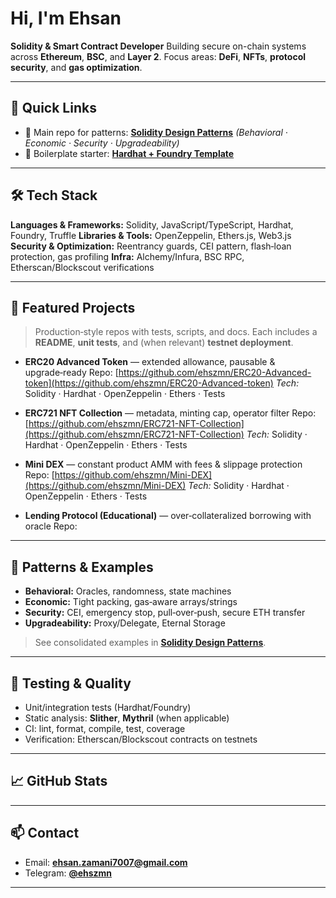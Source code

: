 # Hi, I'm Ehsan 

**Solidity & Smart Contract Developer**
Building secure on-chain systems across **Ethereum**, **BSC**, and **Layer 2**.
Focus areas: **DeFi**, **NFTs**, **protocol security**, and **gas optimization**.

---

## 🔗 Quick Links

* 🧪 Main repo for patterns: **[Solidity Design Patterns](https://github.com/ehszmn/solidity-patterns)** *(Behavioral · Economic · Security · Upgradeability)*
* 🧰 Boilerplate starter: **[Hardhat + Foundry Template](https://github.com/ehszmn/hardhat-foundry-starter)**

---

## 🛠️ Tech Stack

**Languages & Frameworks:** Solidity, JavaScript/TypeScript, Hardhat, Foundry, Truffle
**Libraries & Tools:** OpenZeppelin, Ethers.js, Web3.js
**Security & Optimization:** Reentrancy guards, CEI pattern, flash‑loan protection, gas profiling
**Infra:** Alchemy/Infura, BSC RPC, Etherscan/Blockscout verifications

---

## 📂 Featured Projects

> Production‑style repos with tests, scripts, and docs. Each includes a **README**, **unit tests**, and (when relevant) **testnet deployment**.

* **ERC20 Advanced Token** — extended allowance, pausable & upgrade‑ready
  Repo: [https://github.com/ehszmn/ERC20-Advanced-token](https://github.com/ehszmn/ERC20-Advanced-token)
  *Tech:* Solidity · Hardhat · OpenZeppelin · Ethers · Tests

* **ERC721 NFT Collection** — metadata, minting cap, operator filter
  Repo: [https://github.com/ehszmn/ERC721-NFT-Collection](https://github.com/ehszmn/ERC721-NFT-Collection)
  *Tech:* Solidity · Hardhat · OpenZeppelin · Ethers · Tests

* **Mini DEX** — constant product AMM with fees & slippage protection
  Repo: [https://github.com/ehszmn/Mini-DEX](https://github.com/ehszmn/Mini-DEX)
  *Tech:* Solidity · Hardhat · OpenZeppelin · Ethers · Tests

* **Lending Protocol (Educational)** — over‑collateralized borrowing with oracle
  Repo: 

---

## 🧩 Patterns & Examples

* **Behavioral:** Oracles, randomness, state machines
* **Economic:** Tight packing, gas‑aware arrays/strings
* **Security:** CEI, emergency stop, pull‑over‑push, secure ETH transfer
* **Upgradeability:** Proxy/Delegate, Eternal Storage

> See consolidated examples in **[Solidity Design Patterns](https://github.com/ehszmn/solidity-patterns)**.

---

## 🧪 Testing & Quality

* Unit/integration tests (Hardhat/Foundry)
* Static analysis: **Slither**, **Mythril** (when applicable)
* CI: lint, format, compile, test, coverage
* Verification: Etherscan/Blockscout contracts on testnets

---

## 📈 GitHub Stats

---

## 📫 Contact

* Email: **[ehsan.zamani7007@gmail.com](mailto:ehsan.zamani7007@gmail.com)**
* Telegram: **[@ehszmn](https://t.me/ehszmn)**

---
